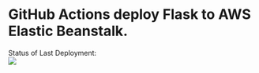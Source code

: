 # GitHub Actions deploy Flask to AWS Elastic Beanstalk.




Status of Last Deployment:<br>
<img src="https://github.com/adv4000/github-actions-part-2-cicd-to-aws/workflows/CI-CD-Pipeline-to-AWS-ElasticBeastalk/badge.svg?branch=master"><br>



